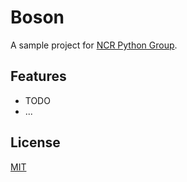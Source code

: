 Boson
=====

A sample project for [NCR Python Group][ncr-python].

[ncr-python]: https://mail.python.org/mailman/listinfo/ncr-python.in

## Features

- TODO
- ...


## License

[MIT](https://github.com/NCR-Python/boson/blob/master/LICENSE)



